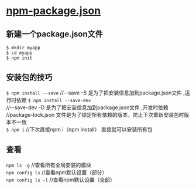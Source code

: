 # [__npm-package.json__](https://docs.npmjs.com/files/package.json)
## 新建一个package.json文件 
`$ mkdir myapp`  
`$ cd myapp`  
`$ npm init`
## 安装包的技巧
`$ npm install --save`   //--save -S 是为了把安装信息加到package.json文件 ,运行时依赖 
`$ npm install --save-dev`   
//--save-dev -D 是为了把安装信息加到package.json文件 ,开发时依赖   
//package-lock.json 文件是为了锁定所有依赖的版本，防止下次重新安装包时版本不一致  
`$ npm i`  //下次直接npm i（npm install） 直接就可以安装所有包
## 查看
`npm ls -g` //查看所有全局安装的模块   
`npm config ls`  //查看npm默认设置（部分）  
`npm config ls -l`  //查看npm默认设置（全部）   
